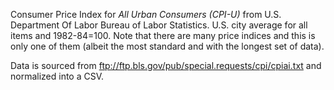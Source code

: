 Consumer Price Index for *All Urban Consumers (CPI-U)* from U.S. Department
Of Labor Bureau of Labor Statistics. U.S. city average for all items and
1982-84=100. Note that there are many price indices and this is only one of
them (albeit the most standard and with the longest set of data).

Data is sourced from <ftp://ftp.bls.gov/pub/special.requests/cpi/cpiai.txt> and normalized into a CSV.

